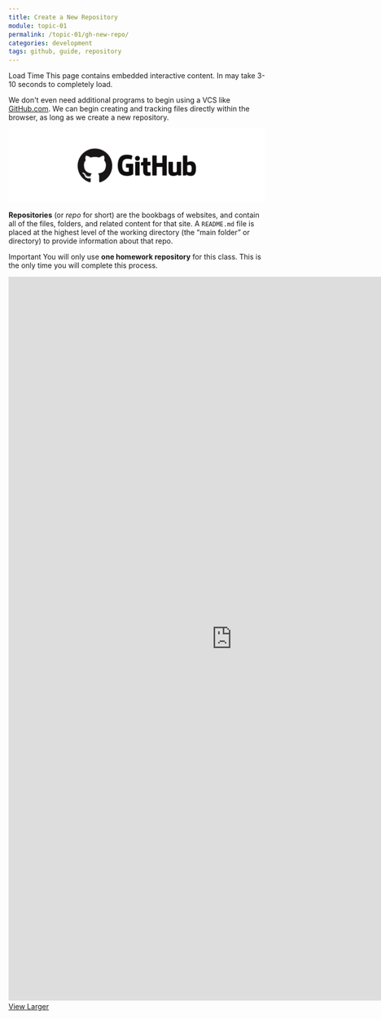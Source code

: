 ```yaml
---
title: Create a New Repository
module: topic-01
permalink: /topic-01/gh-new-repo/
categories: development
tags: github, guide, repository
---
```


<div class="divider-heading"></div>


<span class="label label-warning">Load Time</span> This page contains embedded interactive content. In may take 3-10 seconds to completely load.

We don't even need additional programs to begin using a VCS like <a href="https://github.com/" target="_blank">GitHub.com</a>. We can begin creating and tracking files directly within the browser, as long as we create a new repository.

<img src="../img/logo-gh.png" alt="Github.com logo" />

**Repositories** (or _repo_ for short) are the bookbags of websites, and contain all of the files, folders, and related content for that site. A `README.md` file is placed at the highest level of the working directory (the “main folder” or directory) to provide information about that repo.

<span class="label label-danger">Important</span> You will only use **one homework repository** for this class. This is the only time you will complete this process.

<iframe src="https://umontanamediaarts.com/MART341/wp-admin/admin-ajax.php?action=h5p_embed&id=12" width="877" height="1423" frameborder="0" allowfullscreen="allowfullscreen"></iframe><script src="https://umontanamediaarts.com/MART341/wp-content/plugins/h5p/h5p-php-library/js/h5p-resizer.js" charset="UTF-8"></script>
<a href="https://umontanamediaarts.com/MART341/wp-admin/admin-ajax.php?action=h5p_embed&id=12" class="btn btn-default btn-xs" target="_blank">View Larger</a>
